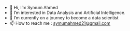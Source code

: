 - 👋 Hi, I’m Symum Ahmed
- 👀 I’m interested in Data Analysis and Artificial Intelligence.
- 🌱 I’m currently on a journey to become a data scientist
- 📫 How to reach me : symumahmed21@gmail.com

<!---
symumAhmed/symumAhmed is a ✨ special ✨ repository because its `README.md` (this file) appears on your GitHub profile.
You can click the Preview link to take a look at your changes.
--->
